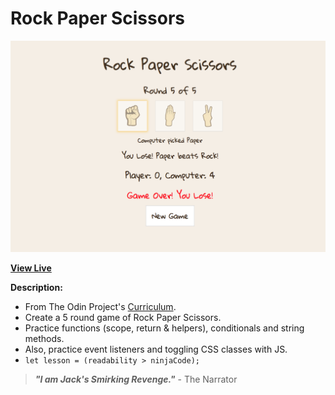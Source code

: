 # Rock Paper Scissors

![Rock Paper Scissors Screenshot](https://raw.githubusercontent.com/ejmiranda/rock-paper-scissors/master/meta/screenshot.png)

**[View Live](https://ejmiranda.github.io/rock-paper-scissors/)**

**Description:**
- From The Odin Project's [Curriculum](https://www.theodinproject.com/courses/web-development-101/lessons/rock-paper-scissors).
- Create a 5 round game of Rock Paper Scissors.
- Practice functions (scope, return & helpers), conditionals and string methods.
- Also, practice event listeners and toggling CSS classes with JS.
- `let lesson = (readability > ninjaCode);`

> **_"I am Jack's Smirking Revenge."_** - The Narrator